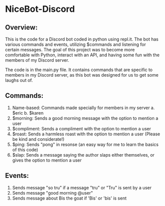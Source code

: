 # NiceBot-Discord

## Overview:
This is the code for a Discord bot coded in python using repl.it. The bot has various commands and events, utilizing $commands and listening for certain messages. The goal of this project was to become more comfortable with Python, interact with an API, and having some fun with the members of my Discord server.

The code is in the main.py file. It contains commands that are specific to members in my Discord server, as this bot was designed for us to get some laughs out of.

## Commands:
  1. Name-based: Commands made specially for members in my server
      a. $eric
      b. $karen
  2. $morning: Sends a good morning message with the option to mention a user
  3. $compliment: Sends a compliment with the option to mention a user
  4. $roast: Sends a harmless roast with the option to mention a user (Please be kind and considerate!)
  5. $ping: Sends "pong" in resonse (an easy way for me to learn the basics of this code)
  6. $slap: Sends a message saying the author slaps either themselves, or gives the option to mention a user
  
## Events:
  1. Sends message "so tru" if a message "tru" or "Tru" is sent by a user
  2. Sends message "good morning @user"
  3. Sends message about Bis the goat if 'Bis' or 'bis' is sent
